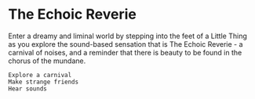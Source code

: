 # The Echoic Reverie
Enter a dreamy and liminal world by stepping into the feet of a Little Thing as you explore the sound-based sensation that is The Echoic Reverie - a carnival of noises, and a reminder that there is beauty to be found in the chorus of the mundane.

    Explore a carnival
    Make strange friends
    Hear sounds
